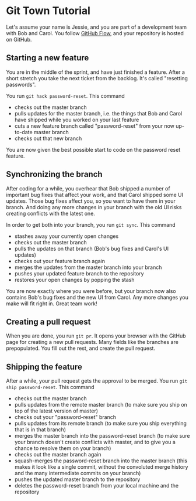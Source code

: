 # Git Town Tutorial

Let's assume your name is Jessie, and you are part of a development team with Bob and Carol. You follow [GitHub Flow](https://guides.github.com/introduction/flow/index.html), and your repository is hosted on GitHub.


## Starting a new feature

You are in the middle of the sprint, and have just finished a feature. After a short stretch you take the next ticket from the backlog. It's called "resetting passwords". 

You run `git hack password-reset`. This command 

* checks out the master branch 
* pulls updates for the master branch, i.e. the things that Bob and Carol have shipped while you worked on your last feature
* cuts a new feature branch called "password-reset" from your now up-to-date master branch
* checks out that new branch

You are now given the best possible start to code on the password reset feature. 


## Synchronizing the branch

After coding for a while, you overhear that Bob shipped a number of important bug fixes that affect your work, and that Carol shipped some UI updates. Those bug fixes affect you, so you want to have them in your branch. And doing any more changes in your branch with the old UI risks creating conflicts with the latest one. 

In order to get both into your branch, you run `git sync`. This command

* stashes away your currently open changes
* checks out the master branch
* pulls the updates on that branch (Bob's bug fixes and Carol's UI updates)
* checks out your feature branch again
* merges the updates from the master branch into your branch
* pushes your updated feature branch to the repository
* restores your open changes by popping the stash

You are now exactly where you were before, but your branch now also contains Bob's bug fixes and the new UI from Carol. Any more changes you make will fit right in. Great team work!


## Creating a pull request

When you are done, you run `git pr`. It opens your browser with the GitHub page for creating a new pull requests. Many fields like the branches are prepopulated. You fill out the rest, and create the pull request.


## Shipping the feature

After a while, your pull request gets the approval to be merged. You run `git ship password-reset`. This command

* checks out the master branch
* pulls updates from the remote master branch (to make sure you ship on top of the latest version of master)
* checks out your "password-reset" branch
* pulls updates from its remote branch (to make sure you ship everything that is in that branch)
* merges the master branch into the password-reset branch (to make sure your branch doesn't create conflicts with master, and to give you a chance to resolve them on your branch)
* checks out the master branch again
* squash-merges the password-reset branch into the master branch (this makes it look like a single commit, without the convoluted merge history and the many intermediate commits on your branch)
* pushes the updated master branch to the repository
* deletes the password-reset branch from your local machine and the repository
